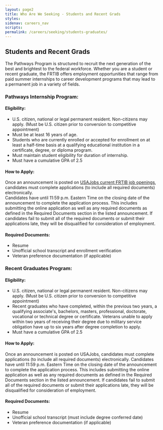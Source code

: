 ```yaml
---
layout: page2
title: Who Are We Seeking - Students and Recent Grads
styles:
sidenav: careers_nav
scripts:
permalink: /careers/seeking/students-graduates/
---
```


## Students and Recent Grads

The Pathways Program is structured to recruit the next generation of the best and brightest to the federal workforce.  Whether you are a student or recent graduate, the FRTIB offers employment opportunities that range from paid summer internships to career development programs that may lead to a permanent job in a variety of fields.
<br>

### Pathways Internship Program:

#### Eligibility:
<ul>
<li>U.S. citizen, national or legal permanent resident. Non-citizens may apply. (Must be U.S. citizen prior to conversion to competitive appointment)</li>
<li>Must be at least 16 years of age.</li>
<li>Students who are currently enrolled or accepted for enrollment on at least a half-time basis at a qualifying educational institution in a certificate, degree, or diploma program.</li>
<li>Must maintain student eligibility for duration of internship.</li>
<li>Must have a cumulative GPA of 2.5</li>
</ul>

#### How to Apply:
Once an announcement is posted on <a class="external_link" href="https://frtibrecruitment.usajobs.gov" target="_blank" rel="noopener">USAJobs current FRTIB job openings</a>, candidates must complete applications (to include all required documents) electronically.<br> Candidates have until 11:59 p.m. Eastern Time on the closing date of the announcement to complete the application process. This includes submitting the online application as well as any required documents as defined in the Required Documents section in the listed announcement. If candidates fail to submit all of the required documents or submit their applications late, they will be disqualified for consideration of employment.

#### Required Documents:
<ul>
<li>Resume</li>
<li>Unofficial school transcript and enrollment verification</li>
<li>Veteran preference documentation (if applicable)</li>
</ul>

### Recent Graduates Program:

#### Eligibility:
<ul>
<li>U.S. citizen, national or legal permanent resident. Non-citizens may apply. (Must be U.S. citizen prior to conversion to competitive appointment)</li>
<li>Recent graduates who have completed, within the previous two years, a qualifying associate's, bachelors, masters, professional, doctorate, vocational or technical degree or certificate.  Veterans unable to apply within two years of receiving their degree due to military service obligation have up to six years after degree completion to apply.</li>
<li>Must have a cumulative GPA of 2.5</li>
</ul>

#### How to Apply:
Once an announcement is posted on USAJobs, candidates must complete applications (to include all required documents) electronically. Candidates have until 11:59 p.m. Eastern Time on the closing date of the announcement to complete the application process. This includes submitting the online application as well as any required documents as defined in the Required Documents section in the listed announcement. If candidates fail to submit all of the required documents or submit their applications late, they will be disqualified for consideration of employment.

#### Required Documents:
<ul>
<li>Resume</li>
<li>Unofficial school transcript (must include degree conferred date)</li>
<li>Veteran preference documentation (if applicable)</li>
</ul>




<!-- CONTENT END -->
